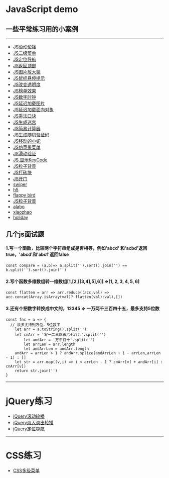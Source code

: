 # JavaScript demo
## 一些平常练习用的小案例
-------------------
- [JS滚动论播](https://ashayx.github.io/JavaScript-demo/JavaScript练手项目/JS滚动轮播.html)
- [JS二级菜单](https://ashayx.github.io/JavaScript-demo/JavaScript练手项目/JS多级菜单.html)
- [JS定位导航](https://ashayx.github.io/JavaScript-demo/JavaScript练手项目/JS定位导航.html)
- [JS返回顶部](https://ashayx.github.io/JavaScript-demo/JavaScript练手项目/JS返回顶部.html)
- [JS图片放大镜](https://ashayx.github.io/JavaScript-demo/JavaScript练手项目/JS图片放大镜.html)
- [JS鼠标悬停提示](https://ashayx.github.io/JavaScript-demo/JavaScript练手项目/JS鼠标悬停提示.html)
- [JS改变透明度](https://ashayx.github.io/JavaScript-demo/JavaScript练手项目/Js改变透明度.html)
- [JS榜单效果](https://ashayx.github.io/JavaScript-demo/JavaScript练手项目/JS榜单效果.html)
- [JS数字时钟](https://ashayx.github.io/JavaScript-demo/JavaScript练手项目/JS数字时钟.html)
- [JS延迟加载图片](https://ashayx.github.io/JavaScript-demo/JavaScript练手项目/JS延迟加载图片.html)
- [JS延迟加载面向对象](https://ashayx.github.io/JavaScript-demo/JavaScript练手项目/JS延迟加载面向对象.html)
- [JS乘法口诀](https://ashayx.github.io/JavaScript-demo/JavaScript练手项目/JS乘法口诀.html)
- [JS生成迷宫](https://ashayx.github.io/JavaScript-demo/JavaScript练手项目/JS迷宫.html)
- [JS简易计算器](https://ashayx.github.io/JavaScript-demo/JavaScript练手项目/JS计算机.html)
- [JS生成随机验证码](https://ashayx.github.io/JavaScript-demo/JavaScript练手项目/JS生成随机验证码.html)
- [JS移动的小蛇](https://ashayx.github.io/JavaScript-demo/JavaScript练手项目/JS小球移动.html)
- [JS仿苹果菜单](https://ashayx.github.io/JavaScript-demo/JavaScript练手项目/JS仿苹果菜单.html)
- [JS滑动验证](https://ashayx.github.io/JavaScript-demo/JavaScript练手项目/JS滑动验证.html)
- [JS.显示KeyCode](https://ashayx.github.io/JavaScript-demo/JavaScript练手项目/JS.显示KeyCode.html)
- [JS粒子背景](https://ashayx.github.io/JavaScript-demo/JavaScript练手项目/JS粒子背景.html)
- [JS打砖块](https://ashayx.github.io/JavaScript-demo/JavaScript练手项目/打砖块/index.html)
- [JS开门](https://ashayx.github.io/JavaScript-demo/JavaScript练手项目/JS开门动画.html)
- [swiper](https://ashayx.github.io/JavaScript-demo/JavaScript练手项目/swiper.html)
- [h5](http://peiyingqiang.win/JavaScript-demo/H5/swiper/index.html)
- [flappy bird](http://peiyingqiang.win/JavaScript-demo/bird/index.html)
- [JS粒子背景](https://ashayx.github.io/JavaScript-demo/JavaScript练手项目/重力.html)
- [alabo](http://peiyingqiang.win/JavaScript-demo/H5/alabo/index.html)
- [xiaozhao](http://peiyingqiang.win/JavaScript-demo/H5/xiaohzao/index.html)
- [holiday](http://peiyingqiang.win/JavaScript-demo/H5/holiday/index.html)
## 几个js面试题
#### 1.写一个函数，比较两个字符串组成是否相等，例如'abcd' 和'acbd'返回true，'abcd'和'abcf'返回false
    const compare = (a,b)=> a.split('').sort().join('') == b.split('').sort().join('')
#### 2.写个函数多维数组转一维数组[1,[2,[[3,4],5],6]] =>[1, 2, 3, 4, 5, 6]
    const flatten = arr => arr.reduce((acc,val) => acc.concat(Array.isArray(val)? flatten(val):val),[])
#### 3.还有个把数字转换成中文的，12345 => 一万两千三百四十五，最多支持5位数
    const fnc = a => {
      // 最多支持到万位，5位数字
	    let arr = a.toString().split('')
	    let cnArr = '零一二三四五六七八九'.split('')
      	    let andArr = '万千百十'.split('')
            let arrLen = arr.length
            let andArrLen = andArr.length
	    andArr = arrLen > 1 ? andArr.splice(andArrLen + 1 - arrLen,arrLen - 1) : [] 
	    let str = arr.map((v,i) => i < arrLen - 1 ? cnArr[v] + andArr[i] : cnArr[v])
	    return str.join('')
    }

------------------------------
# jQuery练习

- [jQuery滚动轮播](https://ashayx.github.io/JavaScript-demo/JavaScript练手项目/jQuery滚动轮播.html)
- [jQuery淡入淡出轮播](https://ashayx.github.io/JavaScript-demo/JavaScript练手项目/jQuery淡入淡出轮播.html)
- [jQuery定位导航](https://ashayx.github.io/JavaScript-demo/JavaScript练手项目/jQuery定位导航.html)
------------
# CSS练习
- [CSS多级菜单](https://ashayx.github.io/JavaScript-demo/JavaScript练手项目/CSS多级菜单.html)
